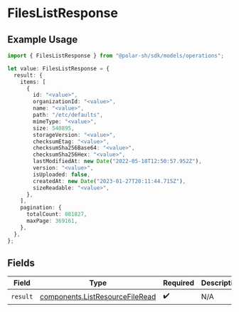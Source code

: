 # FilesListResponse

## Example Usage

```typescript
import { FilesListResponse } from "@polar-sh/sdk/models/operations";

let value: FilesListResponse = {
  result: {
    items: [
      {
        id: "<value>",
        organizationId: "<value>",
        name: "<value>",
        path: "/etc/defaults",
        mimeType: "<value>",
        size: 540895,
        storageVersion: "<value>",
        checksumEtag: "<value>",
        checksumSha256Base64: "<value>",
        checksumSha256Hex: "<value>",
        lastModifiedAt: new Date("2022-05-18T12:50:57.952Z"),
        version: "<value>",
        isUploaded: false,
        createdAt: new Date("2023-01-27T20:11:44.715Z"),
        sizeReadable: "<value>",
      },
    ],
    pagination: {
      totalCount: 881827,
      maxPage: 369161,
    },
  },
};
```

## Fields

| Field                                                                              | Type                                                                               | Required                                                                           | Description                                                                        |
| ---------------------------------------------------------------------------------- | ---------------------------------------------------------------------------------- | ---------------------------------------------------------------------------------- | ---------------------------------------------------------------------------------- |
| `result`                                                                           | [components.ListResourceFileRead](../../models/components/listresourcefileread.md) | :heavy_check_mark:                                                                 | N/A                                                                                |